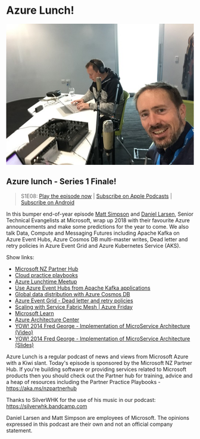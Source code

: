 # Azure Lunch!

![Matt Simpson and Daniel Larsen recording a podcast](./s1e04_512.jpg)

## Azure lunch - Series 1 Finale!

> S1E08: [Play the episode now](https://azurelunchnz.azureedge.net/podcasts/azure-lunch-s1e08.mp3) |
> [Subscribe on Apple Podcasts](https://itunes.apple.com/nz/podcast/azure-lunch/id1436427476?mt=2)
| [Subscribe on Android](https://subscribeonandroid.com/azurelunchnz.azureedge.net/podcast/feed.rss)

<p>In this bumper end-of-year episode <a href="https://twitter.com/msimpsonnz">Matt Simpson</a> and <a 
href="https://twitter.com/DanielLarsenNZ">Daniel Larsen</a>, Senior Technical Evangelists at
Microsoft, wrap up 2018 with their favourite Azure announcements and make some predictions for the
year to come. We also talk Data, Compute and Messaging Futures including Apache Kafka on Azure Event Hubs,
Azure Cosmos DB multi-master writes, Dead letter and retry policies in Azure Event Grid and Azure Kubernetes
Service (AKS).</p>

<p>Show links:</p>
<ul>
<li><a href="https://aka.ms/nzpartnerhub">Microsoft NZ Partner Hub</a></li>
<li><a href="https://partner.microsoft.com/en-nz/campaigns/cloud-practice-playbooks">Cloud practice playbooks</a></li>
<li><a href="https://www.meetup.com/Auckland-Azure-Lunchtime-Meetup/">Azure Lunchtime Meetup</a></li>
<li><a href="https://docs.microsoft.com/en-us/azure/event-hubs/event-hubs-for-kafka-ecosystem-overview">Use
    Azure Event Hubs from Apache Kafka applications</a></li>
<li><a href="https://docs.microsoft.com/en-us/azure/cosmos-db/distribute-data-globally">Global data
    distribution with Azure Cosmos DB</a></li>
<li><a href="https://docs.microsoft.com/en-us/azure/event-grid/manage-event-delivery">Azure Event Grid
    - Dead letter and retry policies</a></li>
<li><a href="https://www.youtube.com/watch?v=QsO_zGuczOA">Scaling with Service Fabric Mesh | Azure Friday</a></li>
<li><a href="https://docs.microsoft.com/en-us/learn/">Microsoft Learn</a></li>
<li><a href="https://docs.microsoft.com/en-us/azure/architecture/">Azure Architecture Center</a></li>
<li><a href="https://www.youtube.com/watch?v=J3ihF11dpJY">YOW! 2014 Fred George - Implementation of
    MicroService Architecture (Video)</a></li>
<li><a href="http://yowconference.com.au/slides/yow2014/George-ImplementingMicroserviceArchitectures.pdf">YOW! 
    2014 Fred George - Implementation of MicroService Architecture (Slides)</a></li>
</ul>

<p>Azure Lunch is a regular podcast of news and views from Microsoft Azure with a Kiwi slant. Today's episode
is sponsored by the Microsoft NZ Partner Hub. If you're building software or providing services related
to Microsoft products then you should check out the Partner hub for training, advice and a heap of resources
including the Partner Practice Playbooks - <a href="https://aka.ms/nzpartnerhub">https://aka.ms/nzpartnerhub</a></p>

<p>Thanks to SilverWHK for the use of his music in our podcast: <a href="https://silverwhk.bandcamp.com/">https://silverwhk.bandcamp.com</a></p>

<p>Daniel Larsen and Matt Simpson are employees of Microsoft. The opinions expressed in this podcast are
their own and not an official company statement.</p>
